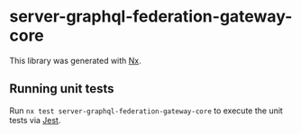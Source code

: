 # server-graphql-federation-gateway-core

This library was generated with [Nx](https://nx.dev).

## Running unit tests

Run `nx test server-graphql-federation-gateway-core` to execute the unit tests via [Jest](https://jestjs.io).
